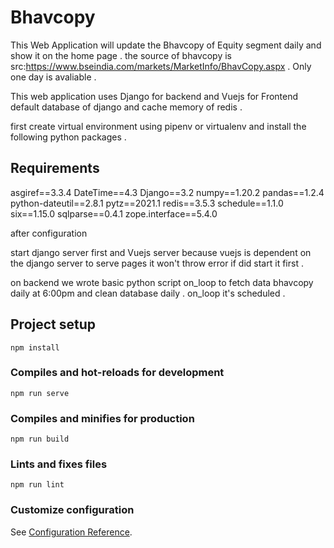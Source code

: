 # Bhavcopy 
This Web Application will update the Bhavcopy of Equity segment daily and show it on the home page . the source of bhavcopy is src:https://www.bseindia.com/markets/MarketInfo/BhavCopy.aspx . Only one day is avaliable .


This web application uses Django for backend and Vuejs for Frontend default database of django and cache memory of redis .

first create virtual environment using pipenv or virtualenv and install the following python packages .

## Requirements
asgiref==3.3.4
DateTime==4.3
Django==3.2
numpy==1.20.2
pandas==1.2.4
python-dateutil==2.8.1
pytz==2021.1
redis==3.5.3
schedule==1.1.0
six==1.15.0
sqlparse==0.4.1
zope.interface==5.4.0


after configuration 

start django server first and  Vuejs server because vuejs is dependent on the django server to serve pages 
it won't throw error if did start it first .

on backend we wrote basic python script on_loop to fetch data bhavcopy daily at 6:00pm and clean database daily . on_loop it's scheduled .



## Project setup
```
npm install
```

### Compiles and hot-reloads for development
```
npm run serve
```

### Compiles and minifies for production
```
npm run build
```

### Lints and fixes files
```
npm run lint
```

### Customize configuration
See [Configuration Reference](https://cli.vuejs.org/config/).
